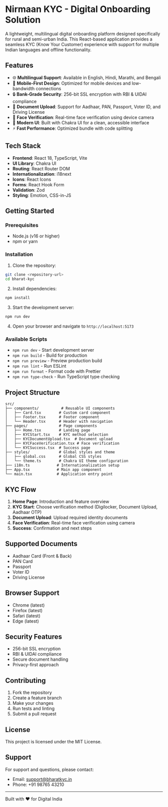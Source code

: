 # Nirmaan KYC - Digital Onboarding Solution

A lightweight, multilingual digital onboarding platform designed specifically for rural and semi-urban India. This React-based application provides a seamless KYC (Know Your Customer) experience with support for multiple Indian languages and offline functionality.

## Features

- 🌐 **Multilingual Support**: Available in English, Hindi, Marathi, and Bengali
- 📱 **Mobile-First Design**: Optimized for mobile devices and low-bandwidth connections
- 🔒 **Bank-Grade Security**: 256-bit SSL encryption with RBI & UIDAI compliance
- 📄 **Document Upload**: Support for Aadhaar, PAN, Passport, Voter ID, and Driving License
- 📸 **Face Verification**: Real-time face verification using device camera
- 🎨 **Modern UI**: Built with Chakra UI for a clean, accessible interface
- ⚡ **Fast Performance**: Optimized bundle with code splitting

## Tech Stack

- **Frontend**: React 18, TypeScript, Vite
- **UI Library**: Chakra UI
- **Routing**: React Router DOM
- **Internationalization**: i18next
- **Icons**: React Icons
- **Forms**: React Hook Form
- **Validation**: Zod
- **Styling**: Emotion, CSS-in-JS

## Getting Started

### Prerequisites

- Node.js (v16 or higher)
- npm or yarn

### Installation

1. Clone the repository:
```bash
git clone <repository-url>
cd bharat-kyc
```

2. Install dependencies:
```bash
npm install
```

3. Start the development server:
```bash
npm run dev
```

4. Open your browser and navigate to `http://localhost:5173`

### Available Scripts

- `npm run dev` - Start development server
- `npm run build` - Build for production
- `npm run preview` - Preview production build
- `npm run lint` - Run ESLint
- `npm run format` - Format code with Prettier
- `npm run type-check` - Run TypeScript type checking

## Project Structure

```
src/
├── components/          # Reusable UI components
│   ├── Card.tsx        # Custom card component
│   ├── Footer.tsx      # Footer component
│   └── Header.tsx      # Header with navigation
├── pages/              # Page components
│   ├── Home.tsx        # Landing page
│   ├── KYCStart.tsx    # KYC method selection
│   ├── KYCDocumentUpload.tsx  # Document upload
│   ├── KYCFaceVerification.tsx # Face verification
│   └── KYCSuccess.tsx  # Success page
├── styles/             # Global styles and theme
│   ├── global.css      # Global CSS styles
│   └── theme.ts        # Chakra UI theme configuration
├── i18n.ts            # Internationalization setup
├── App.tsx            # Main app component
└── main.tsx           # Application entry point
```

## KYC Flow

1. **Home Page**: Introduction and feature overview
2. **KYC Start**: Choose verification method (Digilocker, Document Upload, Aadhaar OTP)
3. **Document Upload**: Upload required identity documents
4. **Face Verification**: Real-time face verification using camera
5. **Success**: Confirmation and next steps

## Supported Documents

- Aadhaar Card (Front & Back)
- PAN Card
- Passport
- Voter ID
- Driving License

## Browser Support

- Chrome (latest)
- Firefox (latest)
- Safari (latest)
- Edge (latest)

## Security Features

- 256-bit SSL encryption
- RBI & UIDAI compliance
- Secure document handling
- Privacy-first approach

## Contributing

1. Fork the repository
2. Create a feature branch
3. Make your changes
4. Run tests and linting
5. Submit a pull request

## License

This project is licensed under the MIT License.

## Support

For support and questions, please contact:
- Email: support@bharatkyc.in
- Phone: +91 98765 43210

---

Built with ❤️ for Digital India
